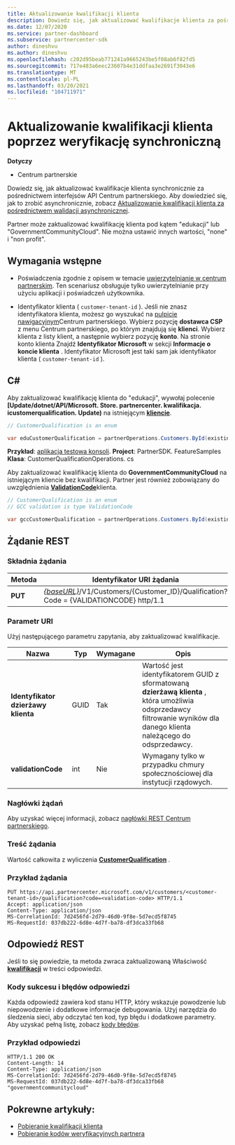 ```yaml
---
title: Aktualizowanie kwalifikacji klienta
description: Dowiedz się, jak aktualizować kwalifikacje klienta za pośrednictwem synchronicznych ekranów lub przed sprawdzeniem, w tym adres skojarzony z profilem.
ms.date: 12/07/2020
ms.service: partner-dashboard
ms.subservice: partnercenter-sdk
author: dineshvu
ms.author: dineshvu
ms.openlocfilehash: c202d95beab771241a9665243be5f08ab6f82fd5
ms.sourcegitcommit: 717e483a6eec23607b4e31ddfaa3e2691f3043e6
ms.translationtype: MT
ms.contentlocale: pl-PL
ms.lasthandoff: 03/20/2021
ms.locfileid: "104711971"
---
```

# <a name="update-a-customers-qualification-via-synchronous-validation"></a>Aktualizowanie kwalifikacji klienta poprzez weryfikację synchroniczną

**Dotyczy**

- Centrum partnerskie

Dowiedz się, jak aktualizować kwalifikacje klienta synchronicznie za pośrednictwem interfejsów API Centrum partnerskiego. Aby dowiedzieć się, jak to zrobić asynchronicznie, zobacz [Aktualizowanie kwalifikacji klienta za pośrednictwem walidacji asynchronicznej](update-customer-qualification-asynchronous.md).

Partner może zaktualizować kwalifikację klienta pod kątem "edukacji" lub "GovernmentCommunityCloud". Nie można ustawić innych wartości, "none" i "non profit".

## <a name="prerequisites"></a>Wymagania wstępne

- Poświadczenia zgodnie z opisem w temacie [uwierzytelnianie w centrum partnerskim](partner-center-authentication.md). Ten scenariusz obsługuje tylko uwierzytelnianie przy użyciu aplikacji i poświadczeń użytkownika.

- Identyfikator klienta ( `customer-tenant-id` ). Jeśli nie znasz identyfikatora klienta, możesz go wyszukać na [pulpicie nawigacyjnym](https://partner.microsoft.com/dashboard)Centrum partnerskiego. Wybierz pozycję **dostawca CSP** z menu Centrum partnerskiego, po którym znajdują się **klienci**. Wybierz klienta z listy klient, a następnie wybierz pozycję **konto**. Na stronie konto klienta Znajdź **Identyfikator Microsoft** w sekcji **Informacje o koncie klienta** . Identyfikator Microsoft jest taki sam jak identyfikator klienta ( `customer-tenant-id` ).

## <a name="c"></a>C\#

Aby zaktualizować kwalifikację klienta do "edukacji", wywołaj polecenie **[Update/dotnet/API/Microsoft. Store. partnercenter. kwalifikacja. icustomerqualification. Update)** na istniejącym  [**kliencie**](/dotnet/api/microsoft.store.partnercenter.models.customers.customer).

``` csharp
// CustomerQualification is an enum

var eduCustomerQualification = partnerOperations.Customers.ById(existingCustomer.Id).Qualification.Update(CustomerQualification.Education);
```

**Przykład**: [aplikacja testowa konsoli](console-test-app.md). **Project**: PartnerSDK. FeatureSamples **Klasa**: CustomerQualificationOperations. cs

Aby zaktualizować kwalifikację klienta do **GovernmentCommunityCloud** na istniejącym kliencie bez kwalifikacji.  Partner jest również zobowiązany do uwzględnienia [**ValidationCode**](utility-resources.md#validationcode)klienta.

``` csharp
// CustomerQualification is an enum
// GCC validation is type ValidationCode

var gccCustomerQualification = partnerOperations.Customers.ById(existingCustomer.Id).Qualification.Update(CustomerQualification.GovernmentCommunityCloud, gccValidation);
```

## <a name="rest-request"></a>Żądanie REST

### <a name="request-syntax"></a>Składnia żądania

| Metoda  | Identyfikator URI żądania                                                                                             |
|---------|---------------------------------------------------------------------------------------------------------|
| **PUT** | [*{baseURL}*](partner-center-rest-urls.md)/V1/Customers/{Customer_ID}/Qualification? Code = {VALIDATIONCODE} http/1.1 |

### <a name="uri-parameter"></a>Parametr URI

Użyj następującego parametru zapytania, aby zaktualizować kwalifikacje.

| Nazwa                   | Typ | Wymagane | Opis                                                                                                                                            |
|------------------------|------|----------|--------------------------------------------------------------------------------------------------------------------------------------------------------|
| **Identyfikator dzierżawy klienta** | GUID | Tak      | Wartość jest identyfikatorem GUID z sformatowaną **dzierżawą klienta** , która umożliwia odsprzedawcy filtrowanie wyników dla danego klienta należącego do odsprzedawcy. |
| **validationCode**     | int  | Nie       | Wymagany tylko w przypadku chmury społecznościowej dla instytucji rządowych.                                                                                                            |

### <a name="request-headers"></a>Nagłówki żądań

Aby uzyskać więcej informacji, zobacz [nagłówki REST Centrum partnerskiego](headers.md).

### <a name="request-body"></a>Treść żądania

Wartość całkowita z wyliczenia [**CustomerQualification**](/dotnet/api/microsoft.store.partnercenter.models.customers.customerqualification) .

### <a name="request-example"></a>Przykład żądania

```http
PUT https://api.partnercenter.microsoft.com/v1/customers/<customer-tenant-id>/qualification?code=<validation-code> HTTP/1.1
Accept: application/json
Content-Type: application/json
MS-CorrelationId: 7d2456fd-2d79-46d0-9f8e-5d7ecd5f8745
MS-RequestId: 037db222-6d8e-4d7f-ba78-df3dca33fb68

```

## <a name="rest-response"></a>Odpowiedź REST

Jeśli to się powiedzie, ta metoda zwraca zaktualizowaną Właściwość [**kwalifikacji**](/dotnet/api/microsoft.store.partnercenter.customers.icustomer.qualification) w treści odpowiedzi.

### <a name="response-success-and-error-codes"></a>Kody sukcesu i błędów odpowiedzi

Każda odpowiedź zawiera kod stanu HTTP, który wskazuje powodzenie lub niepowodzenie i dodatkowe informacje debugowania. Użyj narzędzia do śledzenia sieci, aby odczytać ten kod, typ błędu i dodatkowe parametry. Aby uzyskać pełną listę, zobacz [kody błędów](error-codes.md).

### <a name="response-example"></a>Przykład odpowiedzi

```http
HTTP/1.1 200 OK
Content-Length: 14
Content-Type: application/json
MS-CorrelationId: 7d2456fd-2d79-46d0-9f8e-5d7ecd5f8745
MS-RequestId: 037db222-6d8e-4d7f-ba78-df3dca33fb68
"governmentcommunitycloud"
```

## <a name="related-articles"></a>Pokrewne artykuły:

- [Pobieranie kwalifikacji klienta](./get-customer-qualification-synchronous.md)
- [Pobieranie kodów weryfikacyjnych partnera](get-a-partner-s-validation-codes.md)